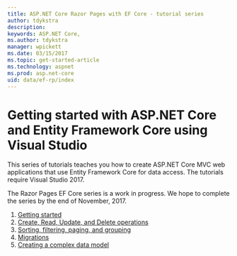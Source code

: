 ```yaml
---
title: ASP.NET Core Razor Pages with EF Core - tutorial series
author: tdykstra
description: 
keywords: ASP.NET Core,
ms.author: tdykstra
manager: wpickett
ms.date: 03/15/2017
ms.topic: get-started-article
ms.technology: aspnet
ms.prod: asp.net-core
uid: data/ef-rp/index
---
```

# Getting started with ASP.NET Core and Entity Framework Core using Visual Studio

This series of tutorials teaches you how to create ASP.NET Core MVC web applications that use Entity Framework Core for data access. The tutorials require Visual Studio 2017.

The Razor Pages EF Core series is a work in progress. We hope to complete the series by the end of November, 2017.

1. [Getting started](xref:data/ef-rp/intro)
2. [Create, Read, Update, and Delete operations](xref:data/ef-rp/crud)
3. [Sorting, filtering, paging, and grouping](xref:data/ef-rp/sort-filter-page)
4. [Migrations](xref:data/ef-rp/migrations)
5. [Creating a complex data model](xref:data/ef-rp/complex-data-model)

